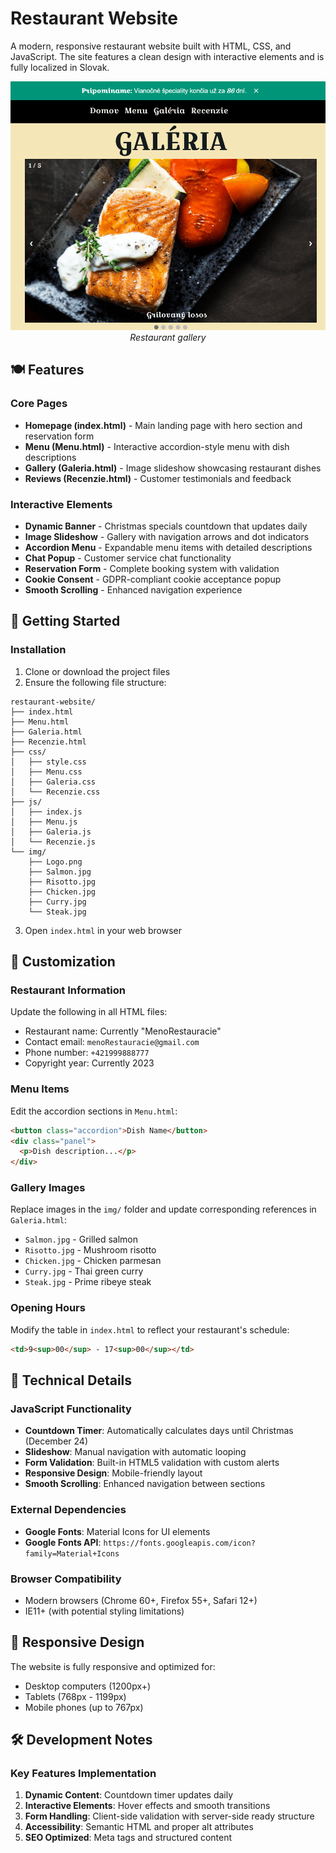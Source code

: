 # Restaurant Website

A modern, responsive restaurant website built with HTML, CSS, and JavaScript. The site features a clean design with interactive elements and is fully localized in Slovak.
<p align="center">
  <img src="https://github.com/Marek-Repisky/Restaurant-website/blob/main/Gallery.png" alt="Restaurant gallery">
  <br />
  <i>Restaurant gallery</i>
</p>

## 🍽️ Features

### Core Pages
- **Homepage (index.html)** - Main landing page with hero section and reservation form
- **Menu (Menu.html)** - Interactive accordion-style menu with dish descriptions
- **Gallery (Galeria.html)** - Image slideshow showcasing restaurant dishes
- **Reviews (Recenzie.html)** - Customer testimonials and feedback

### Interactive Elements
- **Dynamic Banner** - Christmas specials countdown that updates daily
- **Image Slideshow** - Gallery with navigation arrows and dot indicators
- **Accordion Menu** - Expandable menu items with detailed descriptions
- **Chat Popup** - Customer service chat functionality
- **Reservation Form** - Complete booking system with validation
- **Cookie Consent** - GDPR-compliant cookie acceptance popup
- **Smooth Scrolling** - Enhanced navigation experience

## 🚀 Getting Started

### Installation
1. Clone or download the project files
2. Ensure the following file structure:
```
restaurant-website/
├── index.html
├── Menu.html
├── Galeria.html
├── Recenzie.html
├── css/
│   ├── style.css
│   ├── Menu.css
│   ├── Galeria.css
│   └── Recenzie.css
├── js/
│   ├── index.js
│   ├── Menu.js
│   ├── Galeria.js
│   └── Recenzie.js
└── img/
    ├── Logo.png
    ├── Salmon.jpg
    ├── Risotto.jpg
    ├── Chicken.jpg
    ├── Curry.jpg
    └── Steak.jpg
```

3. Open `index.html` in your web browser

## 🎨 Customization

### Restaurant Information
Update the following in all HTML files:
- Restaurant name: Currently "MenoRestauracie"
- Contact email: `menoRestauracie@gmail.com`
- Phone number: `+421999888777`
- Copyright year: Currently 2023

### Menu Items
Edit the accordion sections in `Menu.html`:
```html
<button class="accordion">Dish Name</button>
<div class="panel">
  <p>Dish description...</p>
</div>
```

### Gallery Images
Replace images in the `img/` folder and update corresponding references in `Galeria.html`:
- `Salmon.jpg` - Grilled salmon
- `Risotto.jpg` - Mushroom risotto
- `Chicken.jpg` - Chicken parmesan
- `Curry.jpg` - Thai green curry
- `Steak.jpg` - Prime ribeye steak

### Opening Hours
Modify the table in `index.html` to reflect your restaurant's schedule:
```html
<td>9<sup>00</sup> - 17<sup>00</sup></td>
```

## 🔧 Technical Details

### JavaScript Functionality
- **Countdown Timer**: Automatically calculates days until Christmas (December 24)
- **Slideshow**: Manual navigation with automatic looping
- **Form Validation**: Built-in HTML5 validation with custom alerts
- **Responsive Design**: Mobile-friendly layout
- **Smooth Scrolling**: Enhanced navigation between sections

### External Dependencies
- **Google Fonts**: Material Icons for UI elements
- **Google Fonts API**: `https://fonts.googleapis.com/icon?family=Material+Icons`

### Browser Compatibility
- Modern browsers (Chrome 60+, Firefox 55+, Safari 12+)
- IE11+ (with potential styling limitations)

## 📱 Responsive Design

The website is fully responsive and optimized for:
- Desktop computers (1200px+)
- Tablets (768px - 1199px)
- Mobile phones (up to 767px)

## 🛠️ Development Notes

### Key Features Implementation
1. **Dynamic Content**: Countdown timer updates daily
2. **Interactive Elements**: Hover effects and smooth transitions
3. **Form Handling**: Client-side validation with server-side ready structure
4. **Accessibility**: Semantic HTML and proper alt attributes
5. **SEO Optimized**: Meta tags and structured content
